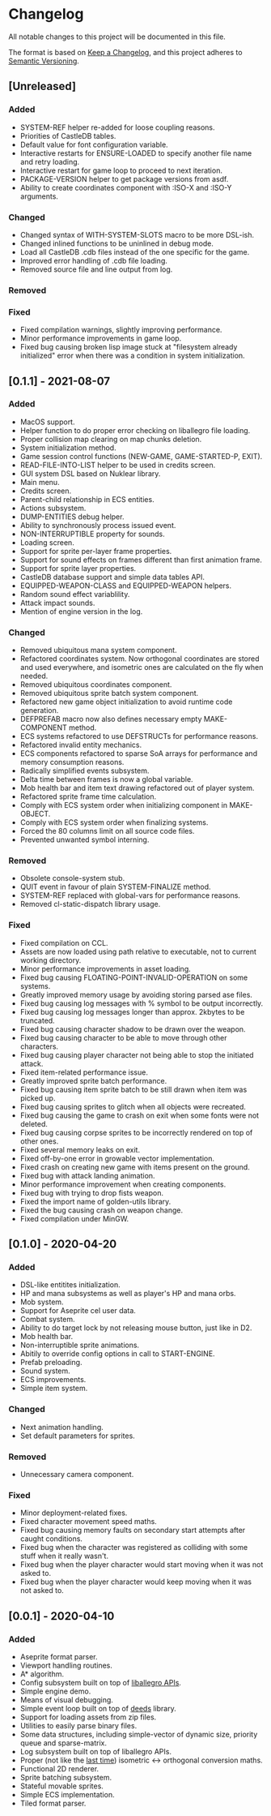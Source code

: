 # Changelog
All notable changes to this project will be documented in this file.

The format is based on [Keep a Changelog](https://keepachangelog.com/en/1.1.0),
and this project adheres to
[Semantic Versioning](https://semver.org/spec/v2.0.0.html).

## [Unreleased]
### Added
- SYSTEM-REF helper re-added for loose coupling reasons.
- Priorities of CastleDB tables.
- Default value for font configuration variable.
- Interactive restarts for ENSURE-LOADED to specify another file name
  and retry loading.
- Interactive restart for game loop to proceed to next iteration.
- PACKAGE-VERSION helper to get package versions from asdf.
- Ability to create coordinates component with :ISO-X and :ISO-Y arguments.

### Changed
- Changed syntax of WITH-SYSTEM-SLOTS macro to be more DSL-ish.
- Changed inlined functions to be uninlined in debug mode.
- Load all CastleDB .cdb files instead of the one specific for the game.
- Improved error handling of .cdb file loading.
- Removed source file and line output from log.

### Removed

### Fixed
- Fixed compilation warnings, slightly improving performance.
- Minor performance improvements in game loop.
- Fixed bug causing broken lisp image stuck at "filesystem already
  initialized" error when there was a condition in system
  initialization.

## [0.1.1] - 2021-08-07
### Added
- MacOS support.
- Helper function to do proper error checking on liballegro file loading.
- Proper collision map clearing on map chunks deletion.
- System initialization method.
- Game session control functions (NEW-GAME, GAME-STARTED-P, EXIT).
- READ-FILE-INTO-LIST helper to be used in credits screen.
- GUI system DSL based on Nuklear library.
- Main menu.
- Credits screen.
- Parent-child relationship in ECS entities.
- Actions subsystem.
- DUMP-ENTITIES debug helper.
- Ability to synchronously process issued event.
- NON-INTERRUPTIBLE property for sounds.
- Loading screen.
- Support for sprite per-layer frame properties.
- Support for sound effects on frames different than first animation frame.
- Support for sprite layer properties.
- CastleDB database support and simple data tables API.
- EQUIPPED-WEAPON-CLASS and EQUIPPED-WEAPON helpers.
- Random sound effect variablility.
- Attack impact sounds.
- Mention of engine version in the log.

### Changed
- Removed ubiquitous mana system component.
- Refactored coordinates system. Now orthogonal coordinates are stored and used
  everywhere, and isometric ones are calculated on the fly when needed.
- Removed ubiquitous coordinates component.
- Removed ubiquitous sprite batch system component.
- Refactored new game object initialization to avoid runtime code generation.
- DEFPREFAB macro now also defines necessary empty MAKE-COMPONENT method.
- ECS systems refactored to use DEFSTRUCTs for performance reasons.
- Refactored invalid entity mechanics.
- ECS components refactored to sparse SoA arrays for performance and memory
  consumption reasons.
- Radically simplified events subsystem.
- Delta time between frames is now a global variable.
- Mob health bar and item text drawing refactored out of player system.
- Refactored sprite frame time calculation.
- Comply with ECS system order when initializing component in MAKE-OBJECT.
- Comply with ECS system order when finalizing systems.
- Forced the 80 columns limit on all source code files.
- Prevented unwanted symbol interning.

### Removed
- Obsolete console-system stub.
- QUIT event in favour of plain SYSTEM-FINALIZE method.
- SYSTEM-REF replaced with global-vars for performance reasons.
- Removed cl-static-dispatch library usage.

### Fixed
- Fixed compilation on CCL.
- Assets are now loaded using path relative to executable, not to current
  working directory.
- Minor performance improvements in asset loading.
- Fixed bug causing FLOATING-POINT-INVALID-OPERATION on some systems.
- Greatly improved memory usage by avoiding storing parsed ase files.
- Fixed bug causing log messages with % symbol to be output incorrectly.
- Fixed bug causing log messages longer than approx. 2kbytes to be truncated.
- Fixed bug causing character shadow to be drawn over the weapon.
- Fixed bug causing character to be able to move through other characters.
- Fixed bug causing player character not being able to stop the initiated
  attack.
- Fixed item-related performance issue.
- Greatly improved sprite batch performance.
- Fixed bug causing item sprite batch to be still drawn when item was picked
  up.
- Fixed bug causing sprites to glitch when all objects were recreated.
- Fixed bug causing the game to crash on exit when some fonts were not deleted.
- Fixed bug causing corpse sprites to be incorrectly rendered on top of other
  ones.
- Fixed several memory leaks on exit.
- Fixed off-by-one error in growable vector implementation.
- Fixed crash on creating new game with items present on the ground.
- Fixed bug with attack landing animation.
- Minor performance improvement when creating components.
- Fixed bug with trying to drop fists weapon.
- Fixed the import name of golden-utils library.
- Fixed the bug causing crash on weapon change.
- Fixed compilation under MinGW.

## [0.1.0] - 2020-04-20
### Added
- DSL-like entitites initialization.
- HP and mana subsystems as well as player's HP and mana orbs.
- Mob system.
- Support for Aseprite cel user data.
- Combat system.
- Ability to do target lock by not releasing mouse button, just like in D2.
- Mob health bar.
- Non-interruptible sprite animations.
- Abitily to override config options in call to START-ENGINE.
- Prefab preloading.
- Sound system.
- ECS improvements.
- Simple item system.

### Changed
- Next animation handling.
- Set default parameters for sprites.

### Removed
- Unnecessary camera component.

### Fixed
- Minor deployment-related fixes.
- Fixed character movement speed maths.
- Fixed bug causing memory faults on secondary start attempts after caught
  conditions.
- Fixed bug when the character was registered as colliding with some stuff when
  it really wasn't.
- Fixed bug when the player character would start moving when it was not asked
  to.
- Fixed bug when the player character would keep moving when it was not asked
  to.

## [0.0.1] - 2020-04-10
### Added
- Aseprite format parser.
- Viewport handling routines.
- A* algorithm.
- Config subsystem built on top of
  [liballegro APIs](https://liballeg.org/a5docs/5.2.0/config.html).
- Simple engine demo.
- Means of visual debugging.
- Simple event loop built on top of [deeds](https://github.com/Shinmera/deeds)
  library.
- Support for loading assets from zip files.
- Utilities to easily parse binary files.
- Some data structures, including simple-vector of dynamic size, priority queue
  and sparse-matrix.
- Log subsystem built on top of liballegro APIs.
- Proper (not like the
  [last time](https://awkravchuk.itch.io/darkness-looming))
  isometric <-> orthogonal conversion maths.
- Functional 2D renderer.
- Sprite batching subsystem.
- Stateful movable sprites.
- Simple ECS implementation.
- Tiled format parser.
